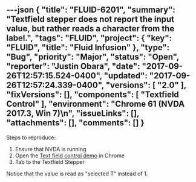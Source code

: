 ---json
{
  "title": "FLUID-6201",
  "summary": "Textfield stepper does not report the input value, but rather reads a character from the label.",
  "tags": "FLUID",
  "project": {
    "key": "FLUID",
    "title": "Fluid Infusion"
  },
  "type": "Bug",
  "priority": "Major",
  "status": "Open",
  "reporter": "Justin Obara",
  "date": "2017-09-26T12:57:15.524-0400",
  "updated": "2017-09-26T12:57:24.339-0400",
  "versions": [
    "2.0"
  ],
  "fixVersions": [],
  "components": [
    "Textfield Control"
  ],
  "environment": "Chrome 61 (NVDA 2017.3, Win 7)\n",
  "issueLinks": [],
  "attachments": [],
  "comments": []
}
---
Steps to reproduce:

1. Ensure that NVDA is running
2. Open the [Text field control demo](https://build.fluidproject.org/infusion/demos/textfieldControl/) in Chrome
3. Tab to the Textfield Stepper

Notice that the value is read as "selected T" instead of 1.

        